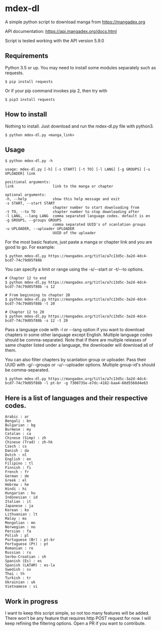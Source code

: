 # mdex-dl
A simple python script to download manga from https://mangadex.org

API documentation: https://api.mangadex.org/docs.html

Script is tested working with the API version 5.9.0

## Requirements
Python 3.5 or up. You may need to install some modules separately such as requests.
```
$ pip install requests
```
Or if your pip command invokes pip 2, then try with
```
$ pip3 install requests
```

## How to install
Nothing to install. Just download and run the mdex-dl.py file with python3.
```
$ python mdex-dl.py <manga_link>
```

## Usage
```
$ python mdex-dl.py -h

usage: mdex-dl.py [-h] [-s START] [-t TO] [-l LANG] [-g GROUPS] [-u UPLOADER] link

positional arguments:
link                  link to the manga or chapter

optional arguments:
-h, --help            show this help message and exit
-s START, --start START
                      chapter number to start downloading from
-t TO, --to TO        chapter number to stop downloading after
-l LANG, --lang LANG  comma separated language codes. default is en
-g GROUPS, --groups GROUPS
                      comma separated UUID's of scanlation groups
-u UPLOADER, --uploader UPLOADER
                      UUID of the uploader
```

For the most basic feature, just paste a manga or chapter link and you are good to go. For example:
```
$ python mdex-dl.py https://mangadex.org/title/a7c13d5c-3a2d-4dc4-bcd7-74c79d05f88b
```
You can specify a limit or range using the -s/--start or -t/--to options.
```
# Chapter 12 to end
$ python mdex-dl.py https://mangadex.org/title/a7c13d5c-3a2d-4dc4-bcd7-74c79d05f88b -s 12

# From beginning to chapter 20
$ python mdex-dl.py https://mangadex.org/title/a7c13d5c-3a2d-4dc4-bcd7-74c79d05f88b -t 20

# Chapter 12 to 20
$ python mdex-dl.py https://mangadex.org/title/a7c13d5c-3a2d-4dc4-bcd7-74c79d05f88b -s 12 -t 20
```
Pass a language code with -l or --lang option if you want to download chapters in some other language except English. Multiple language codes should be comma-separated. Note that if there are multiple releases of same chapter listed under a language, the downloader will download all of them.

You can also filter chapters by scanlation group or uploader. Pass their UUID with -g/--groups or -u/--uploader options. Multiple group-id's should be comma-separated.
```
$ python mdex-dl.py https://mangadex.org/title/a7c13d5c-3a2d-4dc4-bcd7-74c79d05f88b -l pt-br -g 7300735e-e7dc-4182-baa4-60d5568d4e63
```
## Here is a list of languages and their respective codes.
```
Arabic : ar
Bengali : bn
Bulgarian : bg
Burmese : my
Catalan : ca
Chinese (Simp) : zh
Chinese (Trad) : zh-hk
Czech : cs
Danish : da
Dutch : nl
English : en
Filipino : tl
Finnish : fi
French : fr
German : de
Greek : el
Hebrew : he
Hindi : hi
Hungarian : hu
Indonesian : id
Italian : it
Japanese : ja
Korean : ko
Lithuanian : lt
Malay : ms
Mongolian : mn
Norwegian : no
Persian : fa
Polish : pl
Portuguese (Br) : pt-br
Portuguese (Pt) : pt
Romanian : ro
Russian : ru
Serbo-Croatian : sh
Spanish (Es) : es
Spanish (LATAM) : es-la
Swedish : sv
Thai : th
Turkish : tr
Ukrainian : uk
Vietnamese : vi
```
## Work in progress
I want to keep this script simple, so not too many features will be added. There won't be any feature that requires http POST
request for now. I will keep refining the filtering options. Open a PR if you want to contribute.
